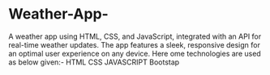 # Weather-App-

A weather app using HTML, CSS, and JavaScript, integrated with an API for real-time weather updates. The app features a sleek, responsive design for an optimal user experience on any device.
Here ome technologies are used as below given:-
HTML
CSS
JAVASCRIPT
Bootstap
